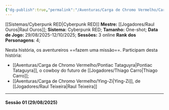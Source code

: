 ```yaml
---
{"dg-publish":true,"permalink":"/Aventuras/Carga de Chromo Vermelho/Carga de Chromo Vermelho/","created":"2025-10-13T17:42:08.912-03:00"}
---
```


[[Sistemas/Cyberpunk RED\|Cyberpunk RED]]
**Mestre:** [[Jogadores/Raul Ouros\|Raul Ouros]];
**Sistema:**  Cyberpunk RED;
**Tamanho:** One-shot;
**Data de Jogo:** 29/08/2025-12/10/2025;
**Sessões:** 3 online
**Rank dos Personagens**: 4;

Nesta história, os aventureiros ==fazem uma missão==.
Participam desta história:
- [[Aventuras/Carga de Chromo Vermelho/Pontiac Tataguyra\|Pontiac Tataguyra]], o cowboy do futuro de [[Jogadores/Thiago Carro\|Thiago Carro]];
- [[Aventuras/Carga de Chromo Vermelho/Ying-Zi\|Ying-Zi]], de [[Jogadores/Raul Teixeira\|Raul Teixeira]]

---
#### Sessão 01 (29/08/2025)
